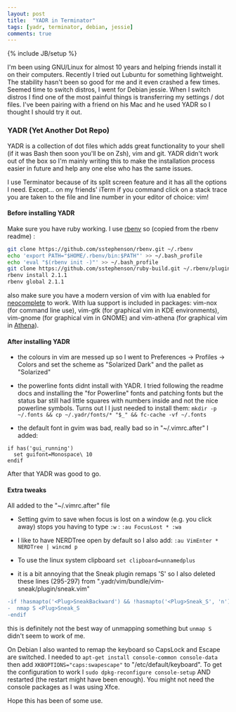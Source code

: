 ```yaml
---
layout: post
title:  "YADR in Terminator"
tags: [yadr, terminator, debian, jessie]
comments: true
---
```

{% include JB/setup %}

I'm been using GNU/Linux for almost 10 years and helping friends install it on
their computers.  Recently I tried out Lubuntu for something lightweight.  The
stability hasn't been so good for me and it even crashed a few times.
Seemed time to switch distros, I went for Debian jessie.  When I switch
distros I find one of the most painful things is transferring my settings /
dot files.  I've been pairing with a friend on his Mac and he used YADR so I thought I
should try it out.


### YADR (Yet Another Dot Repo)

YADR is a collection of dot files which adds great
functionality to your shell (if it was Bash then soon you'll be on Zsh), vim and git.
YADR didn't work out of the box so I'm mainly writing this to make the
installation process easier in future and help any one else who has the same issues.

I use Terminator because of its split screen feature and it has all the
options I need.  Except... on my friends' iTerm if you command click on a stack
trace you are taken to the file and line number in your editor of choice: vim!

#### Before installing YADR

Make sure you have ruby working.  I use [rbenv](https://github.com/sstephenson/rbenv) so (copied from the rbenv readme) :

```sh
git clone https://github.com/sstephenson/rbenv.git ~/.rbenv
echo 'export PATH="$HOME/.rbenv/bin:$PATH"' >> ~/.bash_profile
echo 'eval "$(rbenv init -)"' >> ~/.bash_profile
git clone https://github.com/sstephenson/ruby-build.git ~/.rbenv/plugins/ruby-build
rbenv install 2.1.1
rbenv global 2.1.1
```

also make sure you have a modern version of vim with lua enabled for [neocomplete](https://github.com/Shougo/neocomplete.vim#requirements) to work.  With lua support is included in packages: vim-nox (for command line use), vim-gtk (for graphical vim in KDE environments), vim-gnome (for graphical vim in GNOME) and vim-athena (for graphical vim in [Athena](http://en.wikipedia.org/wiki/Project_Athena)).

#### After installing YADR


* the colours in vim are messed up so I went to Preferences -> Profiles -> Colors
and set the scheme as "Solarized Dark" and the pallet as "Solarized"

* the powerline fonts didnt install with YADR.  I tried following the readme docs
and installing the "for Powerline" fonts and patching fonts but the status bar still had
little squares with numbers inside and not the nice powerline symbols.  Turns out I
I just needed to install them:
`mkdir -p ~/.fonts && cp ~/.yadr/fonts/* "$_" && fc-cache -vf ~/.fonts`

* the default font in gvim was bad, really bad so in "~/.vimrc.after" I added:

```
if has('gui_running')
  set guifont=Monospace\ 10
endif
```

After that YADR was good to go.

#### Extra tweaks

All added to the "~/.vimrc.after" file

* Setting gvim to save when focus is lost on a window (e.g. you click away) stops you
having to type `:w` :
`:au FocusLost * :wa`

* I like to have NERDTree open by default so I also add:
`:au VimEnter * NERDTree | wincmd p`

* To use the linux system clipboard `set clipboard=unnamedplus`

* it is a bit annoying that the Sneak plugin remaps 'S' so I also deleted these lines (295-297)
from ".yadr/vim/bundle/vim-sneak/plugin/sneak.vim"

```diff
-if !hasmapto('<Plug>SneakBackward') && !hasmapto('<Plug>Sneak_S', 'n') && mapcheck('S', 'n') ==# ''
-  nmap S <Plug>Sneak_S
-endif
```

this is definitely not the best way of unmapping something but `unmap S` didn't seem to work of me.


On Debian I also wanted to remap the keyboard so CapsLock and Escape are switched.  I needed to
`apt-get install console-common console-data` then add `XKBOPTIONS="caps:swapescape"` to "/etc/default/keyboard".
To get the configuration to work I `sudo dpkg-reconfigure console-setup` AND restarted (the restart might have been enough).
You might not need the console packages as I was using Xfce.

Hope this has been of some use.

